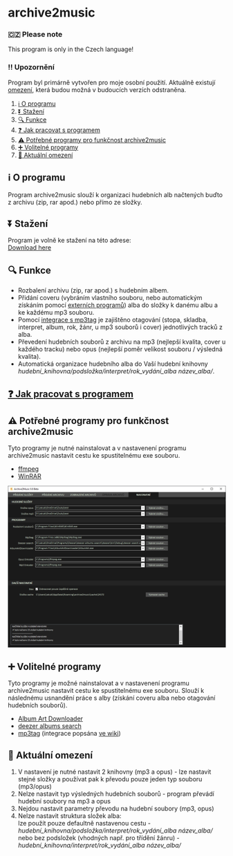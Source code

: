 # archive2music

### 🇨🇿 Please note
This program is only in the Czech language!

### ‼ Upozornění
Program byl primárně vytvořen pro moje osobní použití. Aktuálně existují [omezení](#aktuální-omezení), která budou možná v budoucích verzích odstraněna.

1. [ℹ O programu](#ℹ-o-programu)
2. [⏬ Stažení](#-stažení)
3. [🔍 Funkce](#-funkce)
4. [❓ Jak pracovat s programem](#-jak-pracovat-s-programem)
5. [⚠ Potřebné programy pro funkčnost archive2music](#-potřebné-programy-pro-funkčnost-archive2music)
6. [➕ Volitelné programy](#-volitelné-programy)
7. [🛑 Aktuální omezení](#-aktuální-omezení)

## ℹ O programu
Program archive2music slouží k organizaci hudebních alb načtených buďto z archivu (zip, rar apod.) nebo přímo ze složky.

## ⏬ Stažení
Program je volně ke stažení na této adrese:  
[Download here](https://github.com/jakubkastner/archive2music/raw/master/archive2music_installer/Debug/archive2music_installer.msi)

## 🔍 Funkce
* Rozbalení archivu (zip, rar apod.) s hudebním albem.
* Přidání coveru (vybráním vlastního souboru, nebo automatickým získáním pomocí [externích programů](#volitelné-programy)) alba do složky k danému albu a ke každému mp3 souboru.
* Pomocí [integrace s mp3tag](https://github.com/jakubkastner/archive2music/wiki/2.-Integrace-s-mp3tag) je zajištěno otagování (stopa, skladba, interpret, album, rok, žánr, u mp3 souborů i cover) jednotlivých tracků z alba.
* Převedení hudebních souborů z archivu na mp3 (nejlepší kvalita, cover u každého tracku) nebo opus (nejlepší poměr velikost souboru / výsledná kvalita).
* Automatická organizace hudebního alba do Vaší hudební knihovny *hudební_knihovna/podsložka/interpret/rok_vydání_alba název_alba/*.

## [❓ Jak pracovat s programem](https://github.com/jakubkastner/archive2music/wiki/1.-Jak-pracovat-s-programem)

## ⚠ Potřebné programy pro funkčnost archive2music
Tyto programy je nutné nainstalovat a v nastavenení programu archive2music nastavit cestu ke spustitelnému exe souboru.
* [ffmpeg](https://www.ffmpeg.org/)
* [WinRAR](https://www.rarlab.com/)  
<img src="screenshots/archive2music_settings.png" alt="settings">

## ➕ Volitelné programy
Tyto programy je možné nainstalovat a v nastavenení programu archive2music nastavit cestu ke spustitelnému exe souboru. Slouží k následnému usnandění práce s alby (získání coveru alba nebo otagování hudebních souborů).
* [Album Art Downloader](https://sourceforge.net/projects/album-art/)
* [deezer albums search](https://github.com/jakubkastner/deezer-albums-search)
* [mp3tag](https://www.mp3tag.de/) (integrace popsána [ve wiki](https://github.com/jakubkastner/archive2music/wiki/2.-Integrace-s-mp3tag))

## 🛑 Aktuální omezení
1. V nastavení je nutné nastavit 2 knihovny (mp3 a opus) - lze nastavit stejné složky a používat pak k převodu pouze jeden typ souboru (mp3/opus)
2. Nelze nastavit typ výsledných hudebních souborů - program převádí hudební soubory na mp3 a opus
3. Nejdou nastavit parametry převodu na hudební soubory (mp3, opus)
4. Nelze nastavit struktura složek alba:  
lze použít pouze defaultně nastavenou cestu - *hudební_knihovna/podsložka/interpret/rok_vydání_alba název_alba/*  
nebo bez podsložek (vhodných např. pro třídění žánru) - *hudební_knihovna/interpret/rok_vydání_alba název_alba/*
